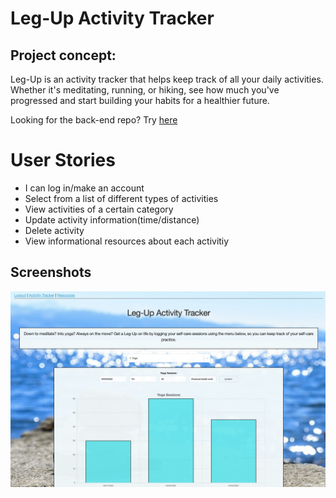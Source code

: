 # Leg-Up Activity Tracker

## Project concept:

Leg-Up is an activity tracker that helps keep track of all your daily activities. 
Whether it's meditating, running, or hiking, see how much you've progressed and start
building your habits for a healthier future. 

Looking for the back-end repo? Try [here](https://github.com/Ian-Ennis/activity_tracker_backend)


# User Stories


- I can log in/make an account
- Select from a list of different types of activities
- View activities of a certain category
- Update activity information(time/distance)
- Delete activity
- View informational resources about each activitiy


## Screenshots
![description_with_chart](https://github.com/Ian-Ennis/activity_tracker/blob/main/public/description_with_chartJS.png)

<!-- ![chart_with_table](https://github.com/Ian-Ennis/sigma_shipyards/blob/main/public/deliverables/mission_select.png)

![resouces](https://github.com/Ian-Ennis/sigma_shipyards/blob/main/public/deliverables/shipyard.png) -->
